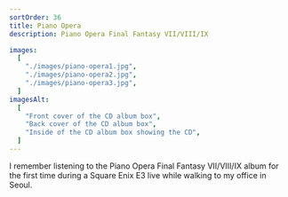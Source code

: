 ```yaml
---
sortOrder: 36
title: Piano Opera
description: Piano Opera Final Fantasy VII/VIII/IX

images:
  [
    "./images/piano-opera1.jpg",
    "./images/piano-opera2.jpg",
    "./images/piano-opera3.jpg",
  ]
imagesAlt:
  [
    "Front cover of the CD album box",
    "Back cover of the CD album box",
    "Inside of the CD album box showing the CD",
  ]
---
```


I remember listening to the Piano Opera Final Fantasy VII/VIII/IX album for the first time during a Square Enix E3 live while walking to my office in Seoul.
